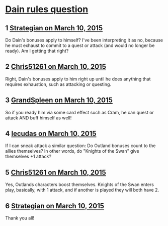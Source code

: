 # [Dain rules question](https://community.fantasyflightgames.com/topic/137307-dain-rules-question/)

## 1 [Strategian on March 10, 2015](https://community.fantasyflightgames.com/topic/137307-dain-rules-question/?do=findComment&comment=1483390)

Do Dain's bonuses apply to himself? I've been interpreting it as no, because he must exhaust to commit to a quest or attack (and would no longer be ready). Am I getting that right?

## 2 [Chris51261 on March 10, 2015](https://community.fantasyflightgames.com/topic/137307-dain-rules-question/?do=findComment&comment=1483455)

Right, Dain's bonuses apply to him right up until he does anything that requires exhaustion, such as attacking or questing. 

## 3 [GrandSpleen on March 10, 2015](https://community.fantasyflightgames.com/topic/137307-dain-rules-question/?do=findComment&comment=1483487)

So if you ready him via some card effect such as Cram, he can quest or attack AND buff himself as well!

## 4 [lecudas on March 10, 2015](https://community.fantasyflightgames.com/topic/137307-dain-rules-question/?do=findComment&comment=1483512)

If I can sneak attack a similar question: Do Outland bonuses count to the allies themselves? In other words, do "Knights of the Swan" give themselves +1 attack?

## 5 [Chris51261 on March 10, 2015](https://community.fantasyflightgames.com/topic/137307-dain-rules-question/?do=findComment&comment=1483516)

Yes, Outlands characters boost themselves. Knights of the Swan enters play, basically, with 1 attack, and if another is played they will both have 2. 

## 6 [Strategian on March 10, 2015](https://community.fantasyflightgames.com/topic/137307-dain-rules-question/?do=findComment&comment=1483597)

Thank you all!

